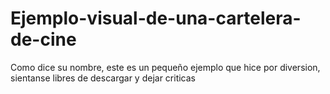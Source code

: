 # Ejemplo-visual-de-una-cartelera-de-cine
Como dice su nombre, este es un pequeño ejemplo que hice por diversion, sientanse libres de descargar y dejar criticas
